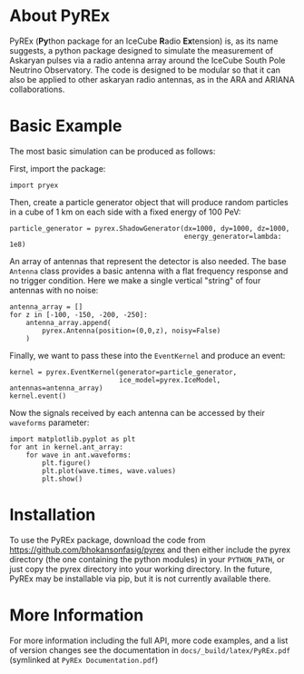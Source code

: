 # About PyREx

PyREx (**Py**thon package for an IceCube **R**adio **Ex**tension) is, as its name suggests, a python package designed to simulate the measurement of Askaryan pulses via a radio antenna array around the IceCube South Pole Neutrino Observatory.
The code is designed to be modular so that it can also be applied to other askaryan radio antennas, as in the ARA and ARIANA collaborations.


# Basic Example

The most basic simulation can be produced as follows:

First, import the package:

    import pryex

Then, create a particle generator object that will produce random particles in  a cube of 1 km on each side with a fixed energy of 100 PeV:

    particle_generator = pyrex.ShadowGenerator(dx=1000, dy=1000, dz=1000,
                                               energy_generator=lambda: 1e8)

An array of antennas that represent the detector is also needed. The base ``Antenna`` class provides a basic antenna with a flat frequency response and no trigger condition. Here we make a single vertical "string" of four antennas with no noise:

    antenna_array = []
    for z in [-100, -150, -200, -250]:
        antenna_array.append(
            pyrex.Antenna(position=(0,0,z), noisy=False)
        )

Finally, we want to pass these into the ``EventKernel`` and produce an event:

    kernel = pyrex.EventKernel(generator=particle_generator,
                               ice_model=pyrex.IceModel, antennas=antenna_array)
    kernel.event()

Now the signals received by each antenna can be accessed by their ``waveforms`` parameter:

    import matplotlib.pyplot as plt
    for ant in kernel.ant_array:
        for wave in ant.waveforms:
            plt.figure()
            plt.plot(wave.times, wave.values)
            plt.show()


# Installation

To use the PyREx package, download the code from https://github.com/bhokansonfasig/pyrex and then either include the pyrex directory (the one containing the python modules) in your ``PYTHON_PATH``, or just copy the pyrex directory into your working directory. In the future, PyREx may be installable via pip, but it is not currently available there.


# More Information

For more information including the full API, more code examples, and a list of version changes see the documentation in ``docs/_build/latex/PyREx.pdf`` (symlinked at ``PyREx Documentation.pdf``)
